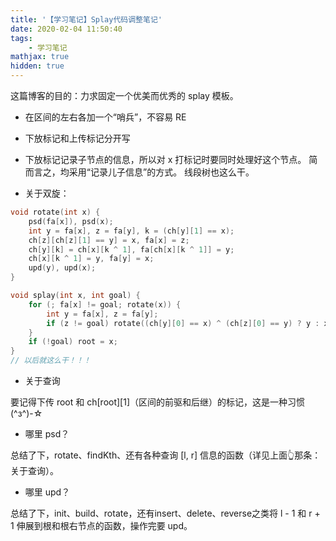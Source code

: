 ```yaml
---
title: '【学习笔记】Splay代码调整笔记'
date: 2020-02-04 11:50:40
tags: 
    - 学习笔记
mathjax: true
hidden: true
---
```


这篇博客的目的：力求固定一个优美而优秀的 splay 模板。

* 在区间的左右各加一个“哨兵”，不容易 RE

* 下放标记和上传标记分开写

* 下放标记记录子节点的信息，所以对 x 打标记时要同时处理好这个节点。 简而言之，均采用“记录儿子信息”的方式。 线段树也这么干。

* 关于双旋：
``` c++
void rotate(int x) {
    psd(fa[x]), psd(x);
    int y = fa[x], z = fa[y], k = (ch[y][1] == x);
    ch[z][ch[z][1] == y] = x, fa[x] = z;
    ch[y][k] = ch[x][k ^ 1], fa[ch[x][k ^ 1]] = y;
    ch[x][k ^ 1] = y, fa[y] = x;
    upd(y), upd(x);
}

void splay(int x, int goal) {
    for (; fa[x] != goal; rotate(x)) {
        int y = fa[x], z = fa[y];
        if (z != goal) rotate((ch[y][0] == x) ^ (ch[z][0] == y) ? y : x);
    }
    if (!goal) root = x;
}
// 以后就这么干！！！
```

* 关于查询

要记得下传 root 和 ch[root][1]（区间的前驱和后继）的标记，这是一种习惯(^з^)-☆

* 哪里 psd？

总结了下，rotate、findKth、还有各种查询 [l, r] 信息的函数（详见上面👆那条：关于查询）。

* 哪里 upd？

总结了下，init、build、rotate，还有insert、delete、reverse之类将 l - 1 和 r + 1 伸展到根和根右节点的函数，操作完要 upd。